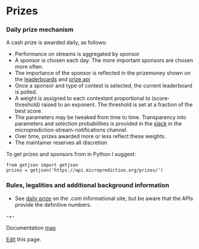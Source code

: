 # Prizes


### Daily prize mechanism
A cash prize is awarded daily, as follows:

- Performance on streams is aggregated by sponsor
- A sponsor is chosen each day. The more important sponsors are chosen more often. 
- The importance of the sponsor is reflected in the prizemoney shown on the [leaderboards](https://www.microprediction.org/leaderboard.html) and [prize api](https://api.microprediction.org/prizes/) 
- Once a sponsor and type of contest is selected, the current leaderboard is polled. 
- A weight is assigned to each contestant proportional to (score-threshold) raised to an exponent. The threshold is set at a fraction of the best score. 
- The parameters may be tweaked from time to time. Transparency into parameters and selection probabilities is provided in the [slack](https://microprediction.github.io/microprediction/slack.html) in the microprediction-stream-notifications channel. 
- Over time, prizes awarded more or less reflect these weights. 
- The maintainer reserves all discretion 

To get prizes and sponsors from in Python I suggest:

    from getjson import getjson
    prizes = getjson('https://api.microprediction.org/prizes/')

### Rules, legalities and additional background information

 - See [daily prize](https://www.microprediction.com/competitions/daily) on the .com informational site, but be aware that the APIs provide the definitive numbers. 



-+- 

Documentation [map](https://microprediction.github.io/microprediction/map.html)

[Edit](https://github.com/microprediction/microprediction/blob/master/docs/prizes.md) this page. 
 
